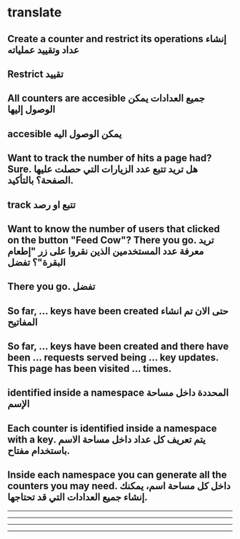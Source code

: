 # translate

Create a counter and restrict its operations    إنشاء عداد وتقييد عملياته
--------------------------------------------------------------------
Restrict   تقييد
-------------------------------------------------------------------
All counters are accesible    جميع العدادات يمكن الوصول إليها
-----------------------------------------------------------------
accesible   يمكن الوصول اليه 
------------------------------------------------------------------
Want to track the number of hits a page had? Sure.     هل تريد تتبع عدد الزيارات التي حصلت عليها الصفحة؟ بالتأكيد.
-----------------------------------------------------------------------
track  تتبع او رصد
-------------------------------------------------------------------------
Want to know the number of users that clicked on the button "Feed Cow"? There you go.   تريد معرفة عدد المستخدمين الذين نقروا على زر "إطعام البقرة"؟ تفضل
--------------------------------------------------------------------------
There you go.   تفضل
-----------------------------------------------------------------------------
So far, ... keys have been created حتى الان تم انشاء المفاتيح
-------------------------------------------------------------------------
So far, ... keys have been created and there have been ... requests served being ... key updates.
This page has been visited ... times.
--------------------------------------------------------------------------
identified inside a namespace  المحددة داخل مساحة الإسم
-----------------------------------------------------------------------------
Each counter is identified inside a namespace with a key. يتم تعريف كل عداد داخل مساحة الاسم باستخدام مفتاح.
-------------------------------------------------------------------------
Inside each namespace you can generate all the counters you may need. داخل كل مساحة اسم، يمكنك إنشاء جميع العدادات التي قد تحتاجها.
--------------------------------------------------------------------------

-----------------------------------------------------------------------------

-------------------------------------------------------------------------

--------------------------------------------------------------------------

-----------------------------------------------------------------------------
